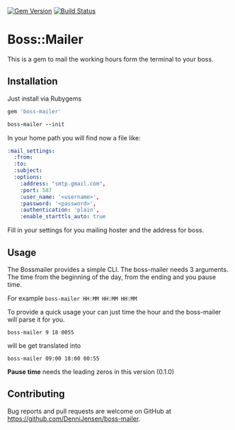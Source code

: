 [![Gem Version](https://badge.fury.io/rb/boss-mailer.svg)](http://badge.fury.io/rb/boss-mailer)
[![Build Status](https://travis-ci.org/DenniJensen/boss-mailer.svg)](https://travis-ci.org/DenniJensen/boss-mailer)

# Boss::Mailer
This is a gem to mail the working hours form the terminal
to your boss.


## Installation

Just install via Rubygems

```ruby
gem 'boss-mailer'
```

```ruby
boss-mailer --init
```

In your home path you will find now a file like:

```yaml
:mail_settings:
  :from:
  :to:
  :subject:
  :options:
    :address: "smtp.gmail.com",
    :port: 587
    :user_name: '<username>',
    :password: '<password>',
    :authentication: 'plain',
    :enable_starttls_auto: true
```
Fill in your settings for you mailing hoster and the address for boss.

## Usage
The Bossmailer provides a simple CLI. The boss-mailer needs 3 arguments.
The time from the beginning of the day, from the ending and you pause time.

For example
`boss-mailer HH:MM HH:MM HH:MM`

To provide a quick usage your can just time the hour and the boss-mailer will
parse it for you.

```
boss-mailer 9 18 0055
```
will be get translated into
```
boss-mailer 09:00 18:00 00:55
```

**Pause time** needs the leading zeros in this version (0.1.0)

## Contributing

Bug reports and pull requests are welcome on GitHub at https://github.com/DenniJensen/boss-mailer.

